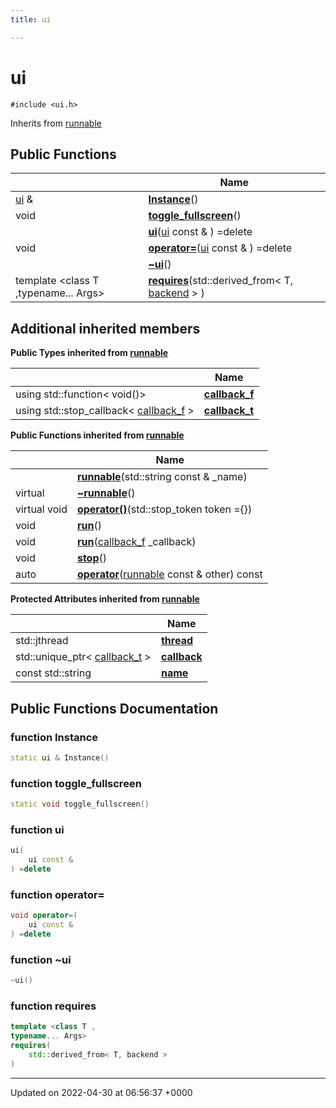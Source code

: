```yaml
---
title: ui

---
```


# ui






`#include <ui.h>`

Inherits from [runnable](Classes/classrunnable.md)

## Public Functions

|                | Name           |
| -------------- | -------------- |
| [ui](Classes/classui.md) & | **[Instance](Classes/classui.md#function-instance)**() |
| void | **[toggle_fullscreen](Classes/classui.md#function-toggle-fullscreen)**() |
| | **[ui](Classes/classui.md#function-ui)**([ui](Classes/classui.md) const & ) =delete |
| void | **[operator=](Classes/classui.md#function-operator=)**([ui](Classes/classui.md) const & ) =delete |
| | **[~ui](Classes/classui.md#function-~ui)**() |
| template <class T ,typename... Args\> <br>| **[requires](Classes/classui.md#function-requires)**(std::derived_from< T, [backend](Classes/classbackend.md) > ) |

## Additional inherited members

**Public Types inherited from [runnable](Classes/classrunnable.md)**

|                | Name           |
| -------------- | -------------- |
| using std::function< void()> | **[callback_f](Classes/classrunnable.md#using-callback-f)**  |
| using std::stop_callback< [callback_f](Classes/classrunnable.md#using-callback-f) > | **[callback_t](Classes/classrunnable.md#using-callback-t)**  |

**Public Functions inherited from [runnable](Classes/classrunnable.md)**

|                | Name           |
| -------------- | -------------- |
| | **[runnable](Classes/classrunnable.md#function-runnable)**(std::string const & _name) |
| virtual | **[~runnable](Classes/classrunnable.md#function-~runnable)**() |
| virtual void | **[operator()](Classes/classrunnable.md#function-operator())**(std::stop_token token ={}) |
| void | **[run](Classes/classrunnable.md#function-run)**() |
| void | **[run](Classes/classrunnable.md#function-run)**([callback_f](Classes/classrunnable.md#using-callback-f) _callback) |
| void | **[stop](Classes/classrunnable.md#function-stop)**() |
| auto | **[operator](Classes/classrunnable.md#function-operator)**([runnable](Classes/classrunnable.md) const & other) const |

**Protected Attributes inherited from [runnable](Classes/classrunnable.md)**

|                | Name           |
| -------------- | -------------- |
| std::jthread | **[thread](Classes/classrunnable.md#variable-thread)**  |
| std::unique_ptr< [callback_t](Classes/classrunnable.md#using-callback-t) > | **[callback](Classes/classrunnable.md#variable-callback)**  |
| const std::string | **[name](Classes/classrunnable.md#variable-name)**  |


## Public Functions Documentation

### function Instance

```cpp
static ui & Instance()
```


### function toggle_fullscreen

```cpp
static void toggle_fullscreen()
```


### function ui

```cpp
ui(
    ui const & 
) =delete
```


### function operator=

```cpp
void operator=(
    ui const & 
) =delete
```


### function ~ui

```cpp
~ui()
```


### function requires

```cpp
template <class T ,
typename... Args>
requires(
    std::derived_from< T, backend > 
)
```


-------------------------------

Updated on 2022-04-30 at 06:56:37 +0000